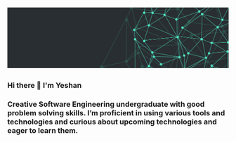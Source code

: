 # [![Yeshan Gunawardana header](./images/wallpaper1.png)](#)

### Hi there 👋 I'm Yeshan

### Creative Software Engineering undergraduate with good problem solving skills. I’m proficient in using various tools and technologies and curious about upcoming technologies and eager to learn them.

<!--
Here are some ideas to get you started:
- 🔭 I’m currently working on ...
- 🌱 I’m currently learning ...
- 👯 I’m looking to collaborate on ...
- 🤔 I’m looking for help with ...
- 💬 Ask me about ...
- 📫 How to reach me: ...
- 😄 Pronouns: ...
- ⚡ Fun fact: ...
-->
